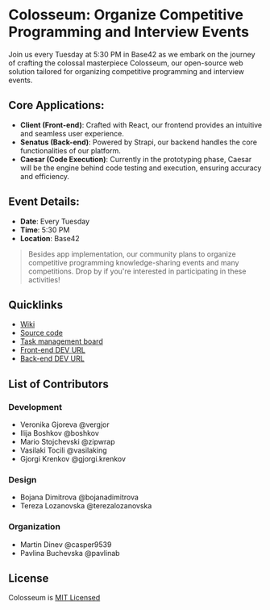 # Colosseum: Organize Competitive Programming and Interview Events
Join us every Tuesday at 5:30 PM in Base42 as we embark on the journey of crafting the colossal masterpiece Colosseum, our open-source web solution tailored for organizing competitive programming and interview events.

## Core Applications:

* **Client (Front-end)**: Crafted with React, our frontend provides an intuitive and seamless user experience.
* **Senatus (Back-end)**: Powered by Strapi, our backend handles the core functionalities of our platform.
* **Caesar (Code Execution)**: Currently in the prototyping phase, Caesar will be the engine behind code testing and execution, ensuring accuracy and efficiency.

## Event Details:
* **Date**: Every Tuesday
* **Time**: 5:30 PM
* **Location**: Base42

> Besides app implementation, our community plans to organize competitive programming knowledge-sharing events and many competitions. Drop by if you're interested in participating in these activities!

## Quicklinks
* [Wiki](https://wiki.42.mk/en/projects/colosseum-competitive-programming-engine)
* [Source code](https://github.com/42dotmk/colosseum)
* [Task management board](https://plane.42.mk/colosseum)
* [Front-end DEV URL](https://colosseum.dev)
* [Back-end DEV URL](https://senatus.colosseum.dev/)

## List of Contributors
### Development
* Veronika Gjoreva @vergjor 
* Ilija Boshkov @boshkov 
* Mario Stojchevski @zipwrap 
* Vasilaki Tocili @vasilaking 
* Gjorgi Krenkov @gjorgi.krenkov

### Design
* Bojana Dimitrova @bojanadimitrova 
* Tereza Lozanovska @terezalozanovska

### Organization
* Martin Dinev @casper9539
* Pavlina Buchevska @pavlinab

## License
Colosseum is [MIT Licensed](https://github.com/42dotmk/colosseum/blob/main/LICENSE)